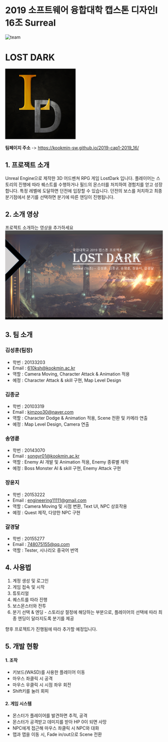 # 2019 소프트웨어 융합대학 캡스톤 디자인Ⅰ 16조 Surreal
![team](./TeamLogo-resize.png)
# LOST DARK
![game](./GameLogo_resize.png)

**팀페이지 주소** -> https://kookmin-sw.github.io/2019-cap1-2019_16/

## 1. 프로잭트 소개

Unreal Engine으로 제작한 3D 어드벤쳐 RPG 게임 LostDark 입니다.
플레이어는 스토리의 진행에 따라 퀘스트를 수행하거나 필드의 몬스터를 처치하여 경험치를 얻고 성장합니다.
특정 레벨에 도달하면 던전에 입장할 수 있습니다.
던전의 보스를 처치하고 최종 분기점에서 분기를 선택하면 분기에 따른 엔딩이 진행됩니다.

## 2. 소개 영상

프로젝트 소개하는 영상을 추가하세요
[![sample](./thumbnail.PNG)](https://youtu.be/fB5ZA5iRoRc)

## 3. 팀 소개


### 김성훈(팀장)
* 학번 : 20133203
* Email : 610ksh@kookmin.ac.kr
* 역할 : Camera Moving, Character Attack & Animation 적용
* 예정 : Character Attack & skill 구현, Map Level Design

### 김종균
* 학번 : 20103319
* Email : kimzoo30@naver.com
* 역할 : Character Dodge & Animation 적용, Scene 전환 및 카메라 연출
* 예정 : Map Level Design, Camera 연출

### 송영륜
* 학번 : 20143070
* Email : songyr01@kookmin.ac.kr
* 역할 : Enemy AI 개발 및 Animation 적용, Enemy 종류별 제작
* 예정 : Boss Monster AI & skill 구현, Enemy Attack 구현

### 장윤지
* 학번 : 20153222
* Email : engineering11111@gmail.com
* 역할 : Camera Moving 및 시점 변환, Text UI, NPC 상호작용
* 예정 : Quest 제작, 다양한 NPC 구현

### 갈경달
* 학번 : 20155277
* Email : 748075155@qq.com
* 역할 : Tester, 시나리오 중국어 번역


## 4. 사용법

1. 계정 생성 및 로그인
2. 게임 접속 및 시작
3. 튜토리얼
4. 퀘스트를 따라 진행
5. 보스몬스터와 전투
6. 분기 선택 & 엔딩 - 스토리상 절정에 해당하는 부분으로, 플레이어의 선택에 따라 최종 엔딩이 달라지도록 분기를 제공

향후 프로젝트가 진행됨에 따라 추가할 예정입니다.

## 5. 개발 현황

#### 1. 조작
- 키보드(WASD)를 사용한 플레이어 이동
- 마우스 좌클릭 시 공격
- 마우스 우클릭 시 시점 좌우 회전
- Shift키를 눌러 회피

#### 2. 게임 시스템
- 몬스터가 플레이어를 발견하면 추적, 공격
- 몬스터가 공격받고 데미지를 받아 HP 0이 되면 사망
- NPC에게 접근해 마우스 좌클릭 시 NPC와 대화
- 맵과 맵을 이동 시, Fade in/out으로 Scene 전환
